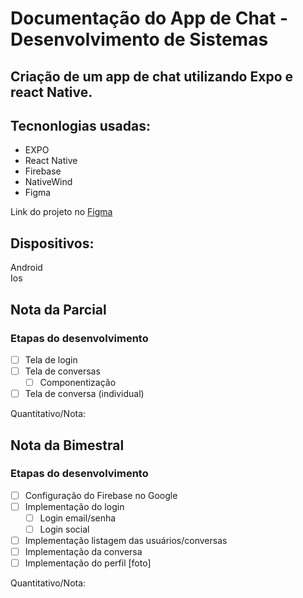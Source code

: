 # Documentação do App de Chat - Desenvolvimento de Sistemas

## Criação de um app de chat utilizando Expo e react Native.

## Tecnonlogias usadas:

- EXPO
- React Native
- Firebase
- NativeWind
- Figma

Link do projeto no [Figma](https://www.figma.com/design/6ZlcMi6yoedP3U1umCfj2P/AdoteUmPet?m=dev&node-id=0%3A1&t=2fIWnnzCsFw4OzxG-1)

## Dispositivos:

Android
<br/>
Ios

## Nota da Parcial
### Etapas do desenvolvimento

- [ ] Tela de login
- [ ] Tela de conversas
  - [ ] Componentização
- [ ] Tela de conversa (individual)

Quantitativo/Nota: 

## Nota da Bimestral
### Etapas do desenvolvimento

- [ ] Configuração do Firebase no Google
- [ ] Implementação do login
  - [ ] Login email/senha
  - [ ] Login social
- [ ] Implementação listagem das usuários/conversas
- [ ] Implementação da conversa
- [ ] Implementação do perfil [foto]

Quantitativo/Nota: 
  